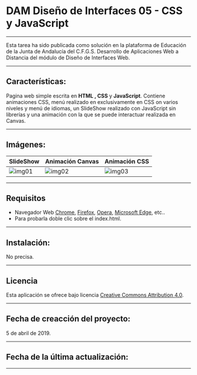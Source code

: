 DAM Diseño de Interfaces 05 - CSS y JavaScript
=================================

_ _ _
Esta tarea ha sido publicada como solución en la plataforma de Educación de la Junta de Andalucía del C.F.G.S. Desarrollo de Aplicaciones Web a Distancia del módulo de Diseño de Interfaces Web.

_ _ _
## Características:
Pagina web simple escrita en **HTML **,** CSS** y **JavaScript**. Contiene animaciones CSS, menú realizado en exclusivamente en CSS on varios niveles y menú de idiomas, un SlideShow realizado con JavaScript sin librerías y una animación con la que se puede interactuar realizada en Canvas.

- - -
## Imágenes:
| SlideShow | Animación Canvas |Animación CSS|
|-----------|------------------|-------------|
|![img01]|![img02]|![img03]|

- - -
## Requisitos
- Navegador Web [Chrome], [Firefox], [Opera], [Microsoft Edge], etc..
- Para probarla doble clic sobre el index.html.

- - -
## Instalación:
No precisa.

- - -
## Licencia
Esta aplicación se ofrece bajo licencia [Creative Commons Attribution 4.0].

- - -
## Fecha de creacción del proyecto:
5 de abril de 2019.

- - -
## Fecha de la última actualización:


- - -


[img01]: ./imagenes/img01.jpg
[img02]: ./imagenes/img02.jpg
[img03]: ./imagenes/img03.jpg
[Chrome]: https://www.google.es/chrome/browser/desktop/index.html
[Firefox]: https://www.mozilla.org/es-ES/firefox/new/
[Opera]: http://www.opera.com/es
[Microsoft Edge]: https://www.microsoft.com/es-es/windows/microsoft-edge
[XAMPP]: https://www.apachefriends.org/es/index.html
[WampServer]: http://www.wampserver.com/en/
[Creative Commons Attribution 4.0]: (https://choosealicense.com/licenses/cc-by-4.0/)